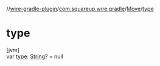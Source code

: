 //[wire-gradle-plugin](../../../index.md)/[com.squareup.wire.gradle](../index.md)/[Move](index.md)/[type](type.md)

# type

[jvm]\
var [type](type.md): [String](https://kotlinlang.org/api/latest/jvm/stdlib/kotlin/-string/index.html)? = null
